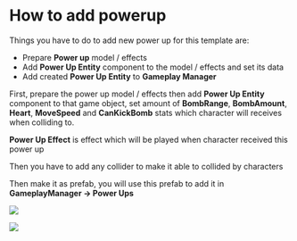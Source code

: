 # How to add powerup

Things you have to do to add new power up for this template are:

*   Prepare **Power up** model / effects
*   Add **Power Up Entity** component to the model / effects and set its data
*   Add created **Power Up Entity** to **Gameplay Manager**

First, prepare the power up model / effects then add **Power Up Entity** component to that game object, set amount of **BombRange**, **BombAmount**, **Heart**, **MoveSpeed** and **CanKickBomb** stats which character will receives when colliding to.

**Power Up Effect** is effect which will be played when character received this power up

Then you have to add any collider to make it able to collided by characters

Then make it as prefab, you will use this prefab to add it in **GameplayManager -> Power Ups**

![](../images/0yI9_vJdXOR7g3ch4.png)

![](../images/0cCmM1pt7FtJM2fn9.png)
